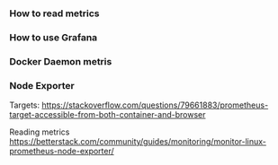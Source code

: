 ### How to read metrics

### How to use Grafana

### Docker Daemon metris

### Node Exporter

Targets:
https://stackoverflow.com/questions/79661883/prometheus-target-accessible-from-both-container-and-browser

Reading metrics
https://betterstack.com/community/guides/monitoring/monitor-linux-prometheus-node-exporter/
